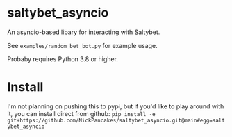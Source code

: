 # saltybet_asyncio
An asyncio-based libary for interacting with Saltybet. 

See `examples/random_bet_bot.py` for example usage.

Probaby requires Python 3.8 or higher.

# Install
I'm not planning on pushing this to pypi, but if you'd like to play around with it, you can install direct from github:
`pip install -e git+https://github.com/NickPancakes/saltybet_asyncio.git@main#egg=saltybet_asyncio`